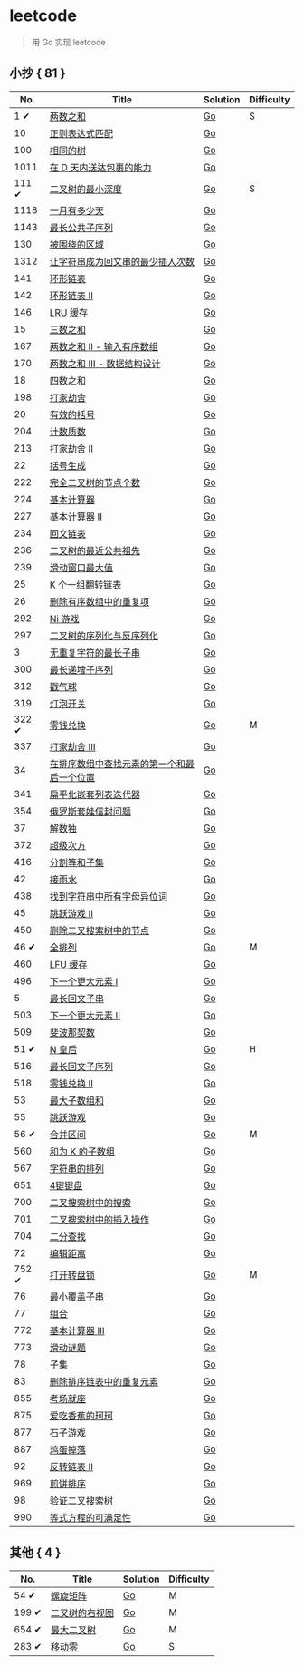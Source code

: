 # leetcode

> 用 Go 实现 leetcode

## 小抄 { 81 }

| No.  | Title                    | Solution      | Difficulty |
| ---- | ------------------------ | ------------- | ---------- |
| 1 &#10004; | [两数之和](https://leetcode.cn/problems/two-sum) | [Go](./1.md) | S |
| 10   | [正则表达式匹配](https://leetcode-cn.com/problems/regular-expression-matching) | [Go](./10.md) |           |
| 100   | [相同的树](https://leetcode-cn.com/problems/same-tree) | [Go](./100.md) |           |
| 1011   | [在 D 天内送达包裹的能力](https://leetcode-cn.com/problems/capacity-to-ship-packages-within-d-days) | [Go](./1011.md) |           |
| 111 &#10004; | [二叉树的最小深度](https://leetcode.cn/problems/minimum-depth-of-binary-tree) | [Go](./111.md) | S |
| 1118   | [一月有多少天](https://leetcode-cn.com/problems/number-of-days-in-a-month) | [Go](./1118.md) |           |
| 1143   | [最长公共子序列](https://leetcode-cn.com/problems/longest-common-subsequence) | [Go](./1143.md) |           |
| 130   | [被围绕的区域](https://leetcode-cn.com/problems/surrounded-regions) | [Go](./130.md) |           |
| 1312   | [让字符串成为回文串的最少插入次数](https://leetcode-cn.com/problems/minimum-insertion-steps-to-make-a-string-palindrome) | [Go](./1312.md) |           |
| 141   | [环形链表](https://leetcode-cn.com/problems/linked-list-cycle) | [Go](./141.md) |           |
| 142   | [环形链表 II](https://leetcode-cn.com/problems/linked-list-cycle-ii) | [Go](./142.md) |           |
| 146   | [LRU 缓存](https://leetcode-cn.com/problems/lru-cache) | [Go](./146.md) |           |
| 15   | [三数之和](https://leetcode-cn.com/problems/3sum) | [Go](./15.md) |           |
| 167   | [两数之和 II - 输入有序数组](https://leetcode-cn.com/problems/two-sum-ii-input-array-is-sorted) | [Go](./167.md) |           |
| 170   | [两数之和 III - 数据结构设计](https://leetcode-cn.com/problems/two-sum-iii-data-structure-design) | [Go](./170.md) |           |
| 18   | [四数之和](https://leetcode-cn.com/problems/4sum) | [Go](./18.md) |           |
| 198   | [打家劫舍](https://leetcode-cn.com/problems/house-robber) | [Go](./198.md) |           |
| 20   | [有效的括号](https://leetcode-cn.com/problems/valid-parentheses) | [Go](./20.md) |           |
| 204   | [计数质数](https://leetcode-cn.com/problems/count-primes) | [Go](./204.md) |           |
| 213   | [打家劫舍 II](https://leetcode-cn.com/problems/house-robber-ii) | [Go](./213.md) |           |
| 22 | [括号生成](https://leetcode-cn.co/probles/generate-parentheses) | [Go](./22.md) |           |
| 222 | [完全二叉树的节点个数](https://leetcode-cn.co/probles/count-coplete-tree-nodes) | [Go](./222.md) |           |
| 224 | [基本计算器](https://leetcode-cn.co/probles/basic-calculator) | [Go](./224.md) |           |
| 227 | [基本计算器 II](https://leetcode-cn.co/probles/basic-calculator-ii) | [Go](./227.md) |           |
| 234 | [回文链表](https://leetcode-cn.co/probles/palindroe-linked-list) | [Go](./234.md) |           |
| 236 | [二叉树的最近公共祖先](https://leetcode-cn.co/probles/lowest-coon-ancestor-of-a-binary-tree) | [Go](./236.md) |           |
| 239 | [滑动窗口最大值](https://leetcode-cn.co/probles/sliding-window-axiu) | [Go](./239.md) |           |
| 25 | [K 个一组翻转链表](https://leetcode-cn.co/probles/reverse-nodes-in-k-group) | [Go](./25.md) |           |
| 26 | [删除有序数组中的重复项](https://leetcode-cn.co/probles/reove-duplicates-fro-sorted-array) | [Go](./26.md) |           |
| 292 | [Ni 游戏](https://leetcode-cn.co/probles/ni-gae) | [Go](./292.md) |           |
| 297 | [二叉树的序列化与反序列化](https://leetcode-cn.co/probles/serialize-and-deserialize-binary-tree) | [Go](./297.md) |           |
| 3  | [无重复字符的最长子串](https://leetcode-cn.co/probles/longest-substring-without-repeating-characters) | [Go](./3.md) |           |
| 300 | [最长递增子序列](https://leetcode-cn.co/probles/longest-increasing-subsequence) | [Go](./300.md) |           |
| 312 | [戳气球](https://leetcode-cn.co/probles/burst-balloons) | [Go](./312.md) |           |
| 319 | [灯泡开关](https://leetcode-cn.co/probles/bulb-switcher) | [Go](./319.md) |           |
| 322 &#10004; | [零钱兑换](https://leetcode.cn/problems/coin-change) | [Go](./322.md) | M |
| 337 | [打家劫舍 III](https://leetcode-cn.co/probles/house-robber-iii) | [Go](./337.md) |           |
| 34 | [在排序数组中查找元素的第一个和最后一个位置](https://leetcode-cn.co/probles/find-first-and-last-position-of-eleent-in-sorted-array/) | [Go](./34.md) |           |
| 341 | [扁平化嵌套列表迭代器](https://leetcode-cn.co/probles/flatten-nested-list-iterator) | [Go](./341.md) |           |
| 354 | [俄罗斯套娃信封问题](https://leetcode-cn.co/probles/russian-doll-envelopes) | [Go](./354.md) |           |
| 37 | [解数独](https://leetcode-cn.co/probles/sudoku-solver) | [Go](./37.md) |           |
| 372 | [超级次方](https://leetcode-cn.co/probles/super-pow) | [Go](./372.md) |           |
| 416 | [分割等和子集](https://leetcode-cn.co/probles/partition-equal-subset-su) | [Go](./416.md) |           |
| 42 | [接雨水](https://leetcode-cn.co/probles/trapping-rain-water) | [Go](./42.md) |           |
| 438 | [找到字符串中所有字母异位词](https://leetcode-cn.co/probles/find-all-anagras-in-a-string) | [Go](./438.md) |           |
| 45 | [跳跃游戏 II](https://leetcode-cn.co/probles/jup-gae-ii) | [Go](./45.md) |           |
| 450 | [删除二叉搜索树中的节点](https://leetcode-cn.co/probles/delete-node-in-a-bst) | [Go](./450.md) |           |
| 46 &#10004; | [全排列](https://leetcode.cn/problems/permutations) | [Go](./46.md) | M |
| 460 | [LFU 缓存](https://leetcode-cn.co/probles/lfu-cache) | [Go](./460.md) |           |
| 496 | [下一个更大元素 I](https://leetcode-cn.co/probles/next-greater-eleent-i) | [Go](./496.md) |           |
| 5  | [最长回文子串](https://leetcode-cn.co/probles/longest-palindroic-substring) | [Go](./5.md) |           |
| 503 | [下一个更大元素 II](https://leetcode-cn.com/problems/next-greater-element-ii) | [Go](./503.md) |           |
| 509 | [斐波那契数](https://leetcode-cn.com/problems/fibonacci-number) | [Go](./509.md) |           |
| 51 &#10004; | [N 皇后](https://leetcode.cn/problems/n-queens) | [Go](./51.md) | H |
| 516 | [最长回文子序列](https://leetcode-cn.com/problems/longest-palindromic-subsequence) | [Go](./516.md) |           |
| 518 | [零钱兑换 II](https://leetcode-cn.com/problems/coin-change-2) | [Go](./518.md) |           |
| 53 | [最大子数组和](https://leetcode-cn.com/problems/maximum-subarray) | [Go](./53.md) |           |
| 55 | [跳跃游戏](https://leetcode-cn.com/problems/jump-game) | [Go](./55.md) |           |
| 56 &#10004; | [合并区间](https://leetcode.cn/problems/merge-intervals) | [Go](./56.md) | M |
| 560 | [和为 K 的子数组](https://leetcode-cn.com/problems/subarray-sum-equals-k) | [Go](./560.md) |           |
| 567 | [字符串的排列](https://leetcode-cn.com/problems/permutation-in-string) | [Go](./567.md) |           |
| 651 | [4键键盘](https://leetcode-cn.com/problems/4-keys-keyboard) | [Go](./651.md) |           |
| 700 | [二叉搜索树中的搜索](https://leetcode-cn.com/problems/search-in-a-binary-search-tree) | [Go](./700.md) |           |
| 701 | [二叉搜索树中的插入操作](https://leetcode-cn.com/problems/insert-into-a-binary-search-tree) | [Go](./701.md) |           |
| 704 | [二分查找](https://leetcode-cn.com/problems/binary-search) | [Go](./704.md) |           |
| 72 | [编辑距离](https://leetcode-cn.com/problems/edit-distance) | [Go](./72.md) |           |
| 752 &#10004; | [打开转盘锁](https://leetcode.cn/problems/open-the-lock) | [Go](./752.md) | M |
| 76 | [最小覆盖子串](https://leetcode-cn.com/problems/minimum-window-substring) | [Go](./76.md) |           |
| 77 | [组合](https://leetcode-cn.com/problems/combinations) | [Go](./77.md) |           |
| 772 | [基本计算器 III](https://leetcode-cn.com/problems/basic-calculator-iii) | [Go](./772.md) |           |
| 773 | [滑动谜题](https://leetcode-cn.com/problems/sliding-puzzle) | [Go](./773.md) |           |
| 78 | [子集](https://leetcode-cn.com/problems/subsets) | [Go](./78.md) |           |
| 83 | [删除排序链表中的重复元素](https://leetcode-cn.com/problems/remove-duplicates-from-sorted-list) | [Go](./83.md) |           |
| 855 | [考场就座](https://leetcode-cn.com/problems/exam-room) | [Go](./855.md) |           |
| 875 | [爱吃香蕉的珂珂](https://leetcode-cn.com/problems/koko-eating-bananas) | [Go](./875.md) |           |
| 877 | [石子游戏](https://leetcode-cn.com/problems/stone-game) | [Go](./877.md) |           |
| 887 | [鸡蛋掉落](https://leetcode-cn.com/problems/super-egg-drop) | [Go](./887.md) |           |
| 92 | [反转链表 II](https://leetcode-cn.com/problems/reverse-linked-list-ii) | [Go](./92.md) |           |
| 969 | [煎饼排序](https://leetcode-cn.com/problems/pancake-sorting) | [Go](./969.md) |           |
| 98 | [验证二叉搜索树](https://leetcode-cn.com/problems/validate-binary-search-tree) | [Go](./98.md) |           |
| 990 | [等式方程的可满足性](https://leetcode-cn.com/problems/satisfiability-of-equality-equations) | [Go](./990.md) |           |

## 其他 { 4 }

| No.  | Title                    | Solution      | Difficulty |
| ---- | ------------------------ | ------------- | ---------- |
| 54 &#10004;  | [螺旋矩阵](https://leetcode.cn/problems/spiral-matrix) | [Go](./54.md) | M |
| 199 &#10004;  | [二叉树的右视图](https://leetcode.cn/problems/binary-tree-right-side-view) | [Go](./199.md) | M |
| 654 &#10004; | [最大二叉树](https://leetcode.cn/problems/maximum-binary-tree) | [Go](./654.md) | M |
| 283 &#10004; | [移动零](https://leetcode.cn/problems/move-zeroes) | [Go](./283.md) | S |
